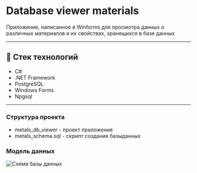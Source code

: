 # Database viewer materials

Приложение, написанное в Winforms для просмотра данных о различных материалов и их свойствах, хранящихся в базе данных

---

## 🧱 Стек технологий

- C# 
- .NET Framework
- PostgreSQL
- Windows Forms
- Npgsql

---

### Структура проекта
 - metals_db_viewer - проект приложения
 - metals_schema.sql - скрипт создания базыданных

### Модель данных

![Схема базы данных](db_visual.png)
